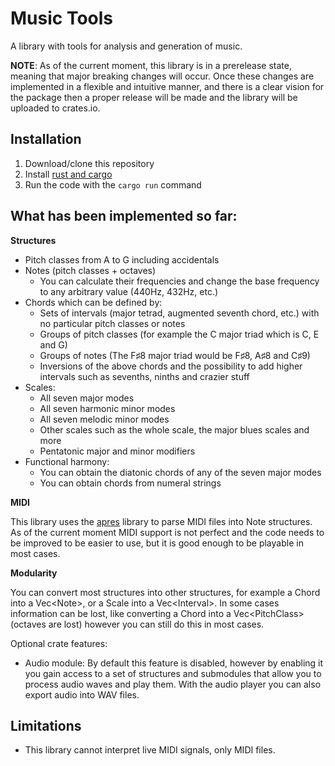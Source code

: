 # Music Tools

A library with tools for analysis and generation of music.

**NOTE**: As of the current moment, this library is in a prerelease state, meaning that major breaking changes will occur. Once these changes are implemented in a flexible and intuitive manner, and there is a clear vision for the package then a proper release will be made and the library will be uploaded to crates.io.

## Installation

1. Download/clone this repository
2. Install [rust and cargo](https://doc.rust-lang.org/book/ch01-01-installation.html)
3. Run the code with the `cargo run` command

## What has been implemented so far:

**Structures**

- Pitch classes from A to G including accidentals
- Notes (pitch classes + octaves)
  - You can calculate their frequencies and change the base frequency to any arbitrary value (440Hz, 432Hz, etc.)
- Chords which can be defined by:
  - Sets of intervals (major tetrad, augmented seventh chord, etc.) with no particular pitch classes or notes
  - Groups of pitch classes (for example the C major triad which is C, E and G)
  - Groups of notes (The F♯8 major triad would be F♯8, A♯8 and C♯9)
  - Inversions of the above chords and the possibility to add higher intervals such as sevenths, ninths and crazier stuff
- Scales:
  - All seven major modes
  - All seven harmonic minor modes
  - All seven melodic minor modes
  - Other scales such as the whole scale, the major blues scales and more
  - Pentatonic major and minor modifiers
- Functional harmony:
  - You can obtain the diatonic chords of any of the seven major modes
  - You can obtain chords from numeral strings

**MIDI**

This library uses the [apres](https://crates.io/crates/apres) library to parse MIDI files into Note structures. As of the current moment MIDI support is not perfect and the code needs to be improved to be easier to use, but it is good enough to be playable in most cases.

**Modularity**

You can convert most structures into other structures, for example a Chord into a Vec&lt;Note&gt;, or a Scale into a Vec&lt;Interval&gt;. In some cases information can be lost, like converting a Chord into a Vec&lt;PitchClass&gt; (octaves are lost) however you can still do this in most cases.

Optional crate features:

- Audio module: By default this feature is disabled, however by enabling it you gain access to a set of structures and submodules that allow you to process audio waves and play them. With the audio player you can also export audio into WAV files.

## Limitations

- This library cannot interpret live MIDI signals, only MIDI files.